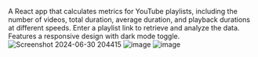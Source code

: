 A React app that calculates metrics for YouTube playlists, including the number of videos, total duration, average duration, and playback durations at different speeds. Enter a playlist link to retrieve and analyze the data. Features a responsive design with dark mode toggle.
![Screenshot 2024-06-30 204415](https://github.com/shreya09032003/Youtube_playlist_Calc/assets/118650185/8f19c8ef-0e32-4033-92ad-ec48574ece9a)
![image](https://github.com/shreya09032003/Youtube_playlist_Calc/assets/118650185/50e9d3a0-8ce7-4e75-9568-6b0a784fabf4)
![image](https://github.com/shreya09032003/Youtube_playlist_Calc/assets/118650185/abc12842-b603-4c70-93ae-3b99f77068c8)
